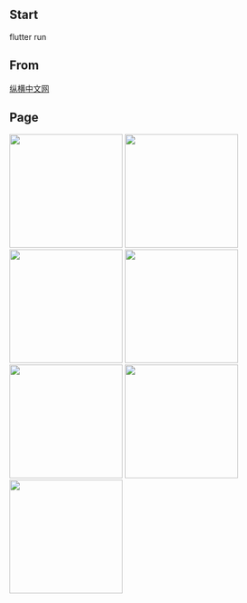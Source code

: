 ## Start

flutter run

## From

[纵横中文网](https://m.zongheng.com/h5/index?h5=1)

## Page

<p>
<image src='./md/home.jpeg' width=200/> <image src='./md/home-2.jpeg' width=200/> <image src='./md/home-3.jpeg' width=200/> <image src='./md/category.jpeg' width=200/> <image src='./md/rank.jpeg' width=200/> <image src='./md/book-detail.jpeg' width=200/> <image src='./md/free.jpeg' width=200/>
</p>
